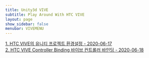 ```yaml
---
title: Unity3d VIVE
subtitle: Play Around With HTC VIVE
layout: page
show_sidebar: false
menubar: VIVEMENU
---
```


[1. HTC VIVE의 유니티 프로젝트 환경설정 - 2020-06-17](https://beatchoi.github.io/unity3d/vive/2020/06/17/HTCVIVEPlugin/)  
[2. HTC VIVE Controller Binding 바이브 컨트롤러 바인딩 - 2020-06-18](https://beatchoi.github.io/unity3d/vive/2020/06/18/HTCVIVEPlugin2/)
